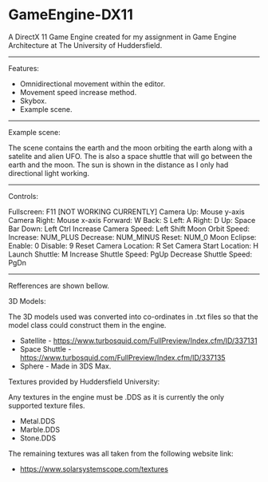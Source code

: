 # GameEngine-DX11

A DirectX 11 Game Engine created for my assignment in Game Engine Architecture
at The University of Huddersfield.

----------------------------------------------------------------------------------

Features:

- Omnidirectional movement within the editor.
- Movement speed increase method.
- Skybox.
- Example scene.

----------------------------------------------------------------------------------

Example scene:

The scene contains the earth and the moon orbiting the earth along with a satelite and alien UFO. The is also a space shuttle that will go between the earth and the moon. The sun is shown in the distance as I only had directional light working.

----------------------------------------------------------------------------------

Controls:

Fullscreen: F11 [NOT WORKING CURRENTLY]
Camera Up: Mouse y-axis
Camera Right: Mouse x-axis
Forward: W
Back: S
Left: A
Right: D
Up: Space Bar
Down: Left Ctrl
Increase Camera Speed: Left Shift
Moon Orbit Speed:
Increase: NUM_PLUS
Decrease: NUM_MINUS
Reset: NUM_0
Moon Eclipse:
Enable: 0
Disable: 9
Reset Camera Location: R
Set Camera Start Location: H
Launch Shuttle: M
Increase Shuttle Speed: PgUp
Decrease Shuttle Speed: PgDn

----------------------------------------------------------------------------------

Refferences are shown bellow.

3D Models:

The 3D models used was converted into co-ordinates in .txt files so that the model class could construct them in the engine.

 - Satellite       - https://www.turbosquid.com/FullPreview/Index.cfm/ID/337131
 - Space Shuttle   - https://www.turbosquid.com/FullPreview/Index.cfm/ID/337135
 - Sphere          - Made in 3DS Max.


Textures provided by Huddersfield University:

Any textures in the engine must be .DDS as it is currently the only supported texture files.

 - Metal.DDS
 - Marble.DDS
 - Stone.DDS
 
The remaining textures was all taken from the following website link:

 - https://www.solarsystemscope.com/textures
